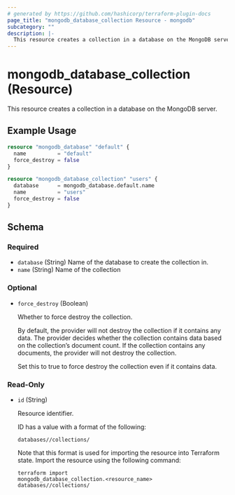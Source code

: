 ```yaml
---
# generated by https://github.com/hashicorp/terraform-plugin-docs
page_title: "mongodb_database_collection Resource - mongodb"
subcategory: ""
description: |-
  This resource creates a collection in a database on the MongoDB server.
---
```


# mongodb_database_collection (Resource)

This resource creates a collection in a database on the MongoDB server.

## Example Usage

```terraform
resource "mongodb_database" "default" {
  name          = "default"
  force_destroy = false
}

resource "mongodb_database_collection" "users" {
  database      = mongodb_database.default.name
  name          = "users"
  force_destroy = false
}
```

<!-- schema generated by tfplugindocs -->
## Schema

### Required

- `database` (String) Name of the database to create the collection in.
- `name` (String) Name of the collection

### Optional

- `force_destroy` (Boolean) <p>Whether to force destroy the collection.</p>  <p>By default, the provider will not destroy the collection if it contains any data. The provider decides whether the collection contains data based on the collection&rsquo;s document count. If the collection contains any documents, the provider will not destroy the collection.</p>  <p>Set this to true to force destroy the collection even if it contains data.</p>

### Read-Only

- `id` (String) <p>Resource identifier.</p>  <p>ID has a value with a format of the following:</p>  <pre><code class="">databases/<database>/collections/<name></code></pre>  <p>Note that this format is used for importing the resource into Terraform state. Import the resource using the following command:</p>  <pre><code class="language-bash">terraform import mongodb_database_collection.<resource_name> databases/<database>/collections/<name></code></pre>
